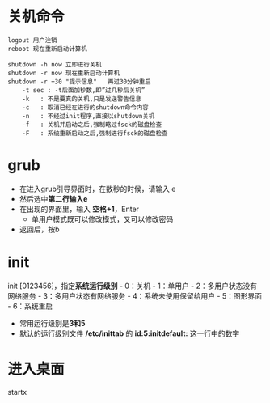 # 关机命令
```
logout 用户注销
reboot 现在重新启动计算机

shutdown -h now 立即进行关机
shutdown -r now 现在重新启动计算机
shutdown -r +30 "提示信息"   再过30分钟重启
	-t sec : -t后面加秒数,即”过几秒后关机”
	-k	 : 不是要真的关机,只是发送警告信息
	-c	 : 取消已经在进行的shutdown命令内容
	-n	 : 不经过init程序,直接以shutdown关机
	-f	 : 关机并启动之后,强制略过fsck的磁盘检查
	-F	 : 系统重新启动之后,强制进行fsck的磁盘检查
```

# grub
- 在进入grub引导界面时，在数秒的时候，请输入 e
- 然后选中**第二行输入e**
- 在出现的界面里，输入 **空格+1**，Enter
	- 单用户模式既可以修改模式，又可以修改密码
- 返回后，按b

# init
init [0123456]，指定**系统运行级别**
	- 0：关机
	- 1：单用户
	- 2：多用户状态没有网络服务
	- 3：多用户状态有网络服务
	- 4：系统未使用保留给用户
	- 5：图形界面
	- 6：系统重启
- 常用运行级别是**3和5**
- 默认的运行级别文件 **/etc/inittab** 的 **id:5:initdefault:** 这一行中的数字

# 进入桌面
startx
